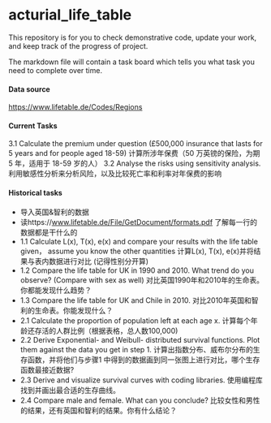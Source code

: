 # acturial_life_table

This repository is for you to check demonstrative code, update your work, and keep track of the progress of project.

The markdown file will contain a task board which tells you what task you need to complete over time.
#### Data source
https://www.lifetable.de/Codes/Regions 


#### Current Tasks
3.1 Calculate the premium under question (£500,000 insurance that lasts for 5 years and for people aged 18-59) 计算所涉年保费（50 万英镑的保险，为期 5 年，适用于 18-59 岁的人）
3.2 Analyse the risks using sensitivity analysis. 利用敏感性分析来分析风险，以及比较死亡率和利率对年保费的影响


#### Historical tasks
- 导入英国&智利的数据
- 读https://www.lifetable.de/File/GetDocument/formats.pdf   了解每一行的数据都是干什么的
- 1.1 Calculate L(x), T(x), e(x) and compare your results with the life table given， assume you know the other quantities 计算L(x), T(x), e(x)并将结果与表内数据进行对比 (记得性别分开算)
- 1.2 Compare the life table for UK in 1990 and 2010. What trend do you observe? (Compare with sex as well) 对比英国1990年和2010年的生命表。你都能发现什么趋势？
- 1.3 Compare the life table for UK and Chile in 2010. 对比2010年英国和智利的生命表。你能发现什么？
- 2.1 Calculate the proportion of population left at each age x.  计算每个年龄还存活的人群比例（根据表格，总人数100,000)
- 2.2 Derive Exponential- and Weibull- distributed survival functions. Plot them against the data you get in step 1.  计算出指数分布、威布尔分布的生存函数，并将他们与步骤1 中得到的数据画到同一张图上进行对比，哪个生存函数最接近数据?
- 2.3 Derive and visualize survival curves with coding libraries. 使用编程库找到并画出最合适的生存曲线。
- 2.4 Compare male and female. What can you conclude? 比较女性和男性的结果，还有英国和智利的结果。你有什么结论？

